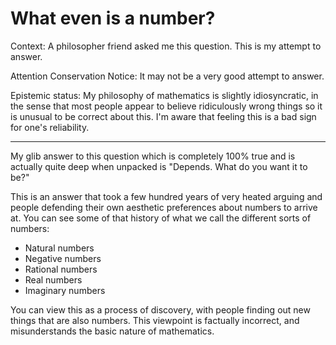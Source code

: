 # What even is a number?

Context: A philosopher friend asked me this question. This is my attempt to answer.

Attention Conservation Notice: It may not be a very good attempt to answer.

Epistemic status: My philosophy of mathematics is slightly idiosyncratic, in the sense that most people appear to believe ridiculously wrong things so it is unusual to be correct about this. I'm aware that feeling this is a bad sign for one's reliability.

---

My glib answer to this question which is completely 100% true and is actually quite deep when unpacked is "Depends. What do you want it to be?"

This is an answer that took a few hundred years of very heated arguing and people defending their own aesthetic preferences about numbers to arrive at. You can see some of that history of what we call the different sorts of numbers:

* Natural numbers
* Negative numbers
* Rational numbers
* Real numbers
* Imaginary numbers

You can view this as a process of discovery, with people finding out new things that are also numbers.
This viewpoint is factually incorrect, and misunderstands the basic nature of mathematics.
